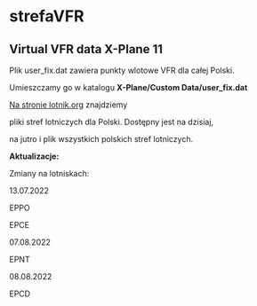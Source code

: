 # strefaVFR
## Virtual VFR data X-Plane 11


Plik user_fix.dat zawiera punkty wlotowe VFR dla całej Polski.

Umieszczamy go w katalogu **X-Plane/Custom Data/user_fix.dat**

[Na stronie lotnik.org](http://lotnik.org/pliki.php?cat=LK8000) znajdziemy 

pliki stref lotniczych dla Polski. Dostępny jest na dzisiaj, 

na jutro i plik wszystkich polskich stref lotniczych.





**Aktualizacje:**



Zmiany na lotniskach:

13.07.2022

EPPO

EPCE

07.08.2022

EPNT

08.08.2022

EPCD
